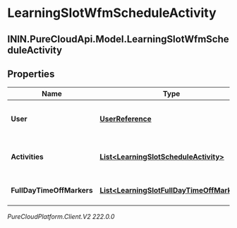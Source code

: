 # LearningSlotWfmScheduleActivity

## ININ.PureCloudApi.Model.LearningSlotWfmScheduleActivity

## Properties

|Name | Type | Description | Notes|
|------------ | ------------- | ------------- | -------------|
| **User** | [**UserReference**](UserReference) | User that the schedule is for | [optional] |
| **Activities** | [**List&lt;LearningSlotScheduleActivity&gt;**](LearningSlotScheduleActivity) | List of user&#39;s scheduled activities | [optional] |
| **FullDayTimeOffMarkers** | [**List&lt;LearningSlotFullDayTimeOffMarker&gt;**](LearningSlotFullDayTimeOffMarker) | List of user&#39;s days off | [optional] |



_PureCloudPlatform.Client.V2 222.0.0_

